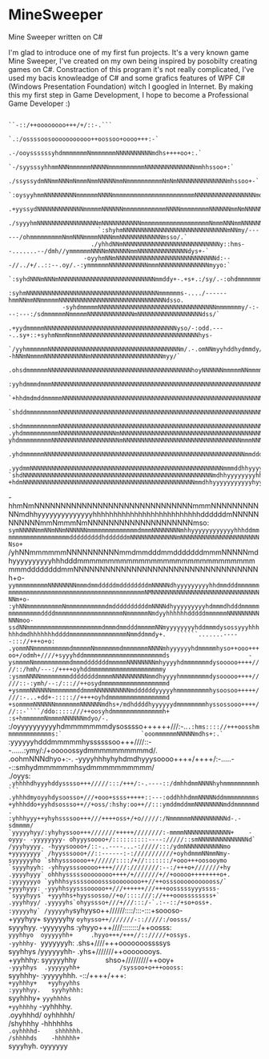 # MineSweeper
Mine Sweeper written on C#

  I'm glad to introduce one of my first fun projects. 
  It's a very known game Mine Sweeper, I've created on my own being inspired by posobilty creating games on C#. 
Constraction of this program it's not really complicated, I've used my bacis knowleadge of C# and some grafics
features of WPF C#(Windows Presentation Foundation) witch I googled in Internet. 
   By making this my first step in Game Development, I hope to become a Professional Game Developer :) 
   
                                                                  ``-::/++oooooooo+++/+/::-.```                                        
                                                        `.:/ossssoosooooooooooo++oossoo+oooo+++:-`                            
                                                  .-/ooyssssssyhdmmmmmmmNmmmmmmmNNNNNNNNNNmdhs++++oo+:.`                         
                                             `-/syysssyhhmmNNNmmmmmmNNNNNmmmmmmmmmmNNNNNNNNNNNNNNmmhhssoo+:`                         
                                          ./ssyssydmNNmmNNNmNmmmNmmNNNNNmmNmmmmmmmmmmNmNmNNNNNNNNNNNNNNmhssoo+-`                    
                                      `:oysyyhmmNNNNNNNNNmmmmmmNNNNmmmmmmmmmmmmmmmmmmmmmmmNNNNNNNNNNNNNNNNNmdyso+:.`                  
                                   .+yyssydNNNNNNNNNNNNNmmmmmNNNNNNmmmmmmmmmmmmNNNNmmmmmmmmNNNNNNmmNmNNNNNNNNNNmhso+/.`             
                                ./syyyhmNNNNNNNNNNNNNNNNNmNNNNNNNNNNNmmmmmmmmmmmmmmmmmmmNmmmNNNmmNNNNNNNNNNNNNNNNNmhso+:.`          
                             `:shyhmNNNNNNNNNNNNNNNNNNNNNNNNNNNNNmNNmy/------/ohmmmmmmmmmNmmNNNmmmmNNNNmmNNNNNNNNNNNNmsso/.`           
                           ./yhhdNNmNNNNNNNNNNNNNNNNNNNNNNNNNNNy::hms--.......--/dmh//ymmmmmmNNNNmNNNNNNmmNNNNNNNNNNNNNNdys+-`         
                         -oyyhmNNmNNNNNNNNNNNNNNNNNNNNNNNNNNNNd:---//../+/..::--.oy/.-:ymmmmmmNNNNNNNNNNNmmmNNNNNNNNNNNNNNmyyo:`       
                      `:syhdNNNmNNNmNNNNNNNNNNNNNNNNNNNNNNNNNNNmmddy+-.+s+.:/sy/.-:ohdmmmmmmmmNNNNNNNNNNNNmNNNNNNNNNNNNNNNNNmyso:`     
                     :syhmNNNNNNNNNNNNNNNNNNNNNNNNNNNNNNNNNNNNNmmmmmms-..../------hmmNNmmNNmmmmmNNNNNNNNNNNNNNNNNNNNNNNNNNNNNNdsso.    
                   -syhdmmmmmNNNNNNNNNNNNNNNNNNNNNNNNNNNNNNNNNmmmmmmmy/-:---:---:/sdmmmmmmNmmmmmNNNNNNNNNNNNNmNNNNNNNNNNNNNNNNNNdss/`   
                 .+yydmmmmmNNNNNNNNNNNNNNNNNNNNNNNNNNNNNNNNNNNNNyso/-:odd.----..sy+::+syhmNmmNmmmNNNNNNNNNNNNNNNNNNNNNNNNNNNNNNNNNhys- 
               `/yyhmmmmmmNNNNNNNNNNNNNNNNNNNNNNNNNNNNNNNNNNNNNm/.-.omNNmyyhddhydmmdy/--hNNmNmmmmNNNNNNNNNNNNmNNNNNNNNNNNNNNNNNNNNmyy/` 
             .ohsdmmmmmmNNNNNNNNNNNNNNNNNNNNNNNNNNNNNNNNNNNNNNNNhoyNNNNNNmmmmmNNmmmmmo/smmNmmmmmmmNNNNNNNNNNNmmNNNNNNNNNNNNNNNNNNNNNhss.
           :yyhdmmmdmmmNNNNNNNNNNNNNNNNNNNNNNNNNNNNNNNNNNNNNNNNNNNNNNNNNNNNNNNNNNNNNNmmNmNNNmmmmNmNNNNNNNNNNmmNNNNNNNNNNNNNNNNNNNNNNdsy: 
      	  `+hhdmdmddmmmmmNNNNNNNNNNNNNNNNNNNNNNNNNNNNNNNNNNNNNNNNNNNNNNNNNNNNNNNNNNNNNNNNNNNNNmmNNNNNNNNNNNNNNmmNNNNNNNNNNNNNNNNNNNNNNmyy/`
 	  `shddmmmmmmmmmNNNNNNNNNNNNNNNNNNNNNNNNNNNNNNNNNNNNNNNNNNNNNNNNNNNNNNNNNNNNNNNNNNmNNNmNNNNNNNNNNNNNNNNmmNNNNNNNNNNNNNNNNNNNNNNNNhh+`
 	 .shdmmmmmmmmmmNNNNNNNNNNNNNNNNNNNNNNNNNNNNNNNNNNNNNNNNNNNNNNNNNNNNNNNNNNNNNNNNNNNmmNmNNNNNmNNNNNNNNNNNNmmNNNNNNNNNNNNNNNNNNNNNNNNhy+`
  	.yhdmmmmmmmmmmNNNNNNNNNNNNNNNNmNNNNNNNNNNNNNNNNNNNNNNNNNNNNNNNNNNNNNNNNNNNNNNNNNNNmNmNNNNNNNNNNNNNNNNNNNNNNNNNNNNNNNNNNNNNNNNNNNNNNh+
	yhdmmmmmmmmmNNNNNNNNNNNNNNNNNNNmNNNNNNNNNNNNNNNNNNNNNNNNNNNNNNNNNmmmNNNNNNNNNNNNNNNNNNNNNNNNNNNNNNNNNNNNNNmNNNNNNNNNNNNNNNNNNNNNNNNNhy+`
     .yhdmmmmmmNNNNNNNNNNNNNNNNNNNNNNNNNNNNNNNNNNNNNNNNNNNNNNNNNNNNNNNNmmdddddddddddddmmmNNNNNNNNNNNNNNNNNNNNNNNNNNNNNNNNNNNNNNNNNNNNNNNNNNNyy/      
     .yydmmNNNNNNNNNNNNNNNNNNNNNNNNNNNNNNNNNNNNNNNNNNNNNNNNNNNNNNmmmddhhyyyyyyyyhyyhhyyyyyhhddmmNNNNNNNNNNNNNNNNNNNmmmNNNNNNNNNNNNNNNNNNNNNNNNyh:     
    `shdNNNNNNNNNNNNNNNNNNNNNNNNNNNNNNNNNNNNNNNNNNNNNNNNNNNNNmdhhyyyyyyyyhhhhhhhhhhhyhyyyyhhyyhhhdmNNNNNNNNNNNNNNNNmmmmmNNNNNNNNNNNNNNNNNNNNNNmys.    
    +hdmNNNNNNNNNNNNNNNNNNNNNNNNNNNNNNNNNNNNNNNNNNNNNNNNmmdhhyyyyyyyyyyyhyyyyyyyyyyyyhhyhyhhhhhhhhhddmNNNNNNNNNNNNNmmNmmmNNNNNNNNNNNNNNNNNNNNNNhs+`   
   -hhmNmNNNNNNNNNNNNNNNNNNNNNNNNNNNNNNmmmNNNNNNNNNNNmdhhyyyyyyyyyyyyyyhhhhhhhhhhhhhhhhhhhhhhhhhhddddddmNNNNNNNNNNNmmNmmmNmNNNNNNNNNNNNNNNNNNNNmso:   
  `symNNNNNmmNNmNNmNNNNNNmmmmmmmmmmmmmmdmmmNNNNNNNNmhhyyyyyyyyyyyyhhhddmmmmmmmmmmmmmmmmmmmdddddddddhddddddmNNNNNNNNNNNNNmNNNNNNNNNNNNNNNNNNNNNNNso+`  
  /yhNNmmmmmmNNNNNNNNNNmmdmmdddmmdddddddmmmNNNNNmdhyyyyyyyyyyhhhdddmmmmmmmmmmmmmmmmmmmmmmmmmmmmmmmmddddddddmmNNNNNNNNNNNNNNNNNNNNNNNNNNNNNNNNNNNh+o-  
 `yymmmmmmmmmNNNNNNNNmmmdmmdddddmddddddddmNNNNNdhyyyyyyyyyhhdmmdddmmmmmmmmmmmmmmmmmmmmmmmmmmmmmmmmmmmmmmmmmmmmNMNNNNNNNNNNNNNNNNNNNNNNNNNNNNNNNNm+o-  
 :yhNNmmmmmmmmmmNmmmmmmmmmmmdmddddddddddmNNNNdhyyyyyyyyyhdmmmdhdddmmmmmmmmmmmmmmddddmmmmmmmmmmmmmmmmmmmNmmmmmmNmdyyhhhhhhdddddmmmmmmNNNNNNNNNNNNmoo-  
 ssdNNmmmmmmmmmmmmmmmmmmmmmdmmmdmmdddmmmmmNNmyyyyyyyyhddmmmdysossyyyhhhhhhdmdhhhhhhhddddmmmmmmmmmmmmmmmmNmmddmmdy+.   ``````.......-----::://+++o+o: 
.yommNNmmmmmmmmmmdmmmmmNmmmmmmmdmmmmmmmNNNNmhyyyyyyhdmmmmmhyso++ooo+++oo+/odmh+////+syyyhddmmmmmmmmmmmmmmmmmmmmmmds                     
-ysmmmmNmmmmmmmmmmdmmmdddddddmmmmmNNNNNNNNmhyyyyhdmmmmmmmdysooooo++++////::/hmh/---:/++++oyhddmmmmmmmmmmmmmmmmmmmmy                     
:ysmmNNNNmmmmmmmmddddddddmmmmNNNNNNNNNNmmdhyyyyhmmmmmmmmdysooooo++++/////::-:ymh/--:/::://++osydmmmmmmmmmmmmmmmmmmd                     
+ysmmmNNNNNNmmmmmmmddmmmNNNNNNNNNNmddddddyyyyyhmmmmmmmmmhysoosoo+++++////:-...+dd+-::::://++++oyhdmmmmmmmmmmmmmmmmd                     
+sommmmNNNNNNmmmmmmmNNNNNNmdhs+/mdhddddhyyyyyydmmmmmmmmhyssossooo++++///::-````/ddo:::::///++oosyhdmmmmmmmmmmmmmmh+                     
:s+hmmmmmmNmmmmNNNNNNmdyo/-.   `:/oyyyyyyyyyyhdmmmmmmmdysosssso++++++///:-..```.:hms:::://+++oosshmmmmmmmmmmmmms:`                     
`ooommmmmmNNNNNmdhs+:.`            ```:yyyyyyhdddmmmmmhyssssssoo+++////::--......:ymy/:/+ooooossydmmmmmmmmmmd/.                         
 .oohmNNNdhyo+:-.                     -yyyyhhhyhyhdmdhyyysoooo++++/++++/:-.....--::smhydmmmmmmhsydmmmmmmmmmm/                           
  ./oyys:``                           .yhhhhdhyyyhddysssso+++/////:::/+++/:-.----::/dmhhdmmNNNNhyhmmmmmmmmmh                           
    ```                               .yhhhdmyoyyhdysoosso+///+ooo+ssss+++++::---:oddhhhdmmNNNNNddmmmmmmmmms                           
                                      +yhhhddo+yyhdsossso++//+oss/:hshy:oo++//:::ymddmddmmNNNNNNNNmddmmmmmmd.                           
                                     :yhhhyyy++yhyhssssoo+++///++++oss+/+o/////:/NmmmmmmNNNNNNNNNNd-.-sdmmmm/                           
                                    `yyyyyhyy/:yhyhyssoo+++///////+++++////////:-mmmmNNNNNNNNNNNNN+    -oyyy-
                                    -yyyyyyyy- ohyyysoooo+/::::::::::----://///::smNNNNNNNNNNNNNNd`                                     
                                    /yyyhyyyy. -hyyysoooo+/::-..----...-://///:::/ydmNNNNNNNNNNNmo                                     
                                    +yyyyyyyy` /hyysssooo+//::------:-:///////////+oyhdmmmNNmmNmy-                                     
                                    syyyyyyho `shhysssoooo++//////::::/+//:::::::/+ooo+++oosooymo                                       
                                   `syyyhyyh: -yhhyysssooooo++++////:////////:--:/+++o+///////+hy                                       
                                   .yyyyhyyy` ohhhysssssoooooooo++++/+///////+//+ooooo++++++++o+.                                       
                                   :yyyyyyyo `yyhhhsyssssoooosssoooooooo++//++osssooooooooooss/`                                       
                                   +yyyhyyy: -yyyhhsyysssooooo++///++++++///+++oosssssyyyssss-                                         
                                  `syyyhyys` +yyyhhs+hyyssosso//+o/::::///://+++ooossssssss+`                                           
                                  .yyyhhyy/ .yyyyyhs`ohyyssso+///+///:::/-`.:--::/+so+oss+.                                             
                                  :yyyyyhy` /yyyyyhy``syhyyso++//////::::/:::-:::+soooso-                                               
                                  +yyyhyy+  syyyyyhy  `oyhysso++///////-:://///:/oosss/`                                               
                                  syyyhyy. -yyyyyyhs    :yhyyo+++////::::::::/++oosss:                                                 
                                 `yyyhhyo  oyyyyyhh+     .hyyo+++/+++//:://///+ossys.                                                   
                                 -yyhhhy- `yyyyyyyh:      .shs+////+++ooooooossssys`                                                   
                                `syyhhys  /yyyyyyhh-       .yhs+///////++oooooooys.                                                     
                                +yyhhhy:  syyyyyhhy`        `shso+/////////++ooy+`                                                     
                               -yyyhhys  .yyyyyyhh+           /syssoo+o+++oooss:                                                       
                              `syyhhhy-  :yyyyyhhh.             -::/++++/+++:`                                                         
                              +yyhhhy+   +yyhyyhhs                                                                                     
                             :yyyhhyy.   syyhyhhh:                                                                                     
                            `syyhhhy+   `yyyhhhhs                                                                                       
                            +yyhhhhy`   -yyhhhhy.                                                                                       
                           .oyyhhhd/    oyhhhhh/                                                                                       
                           /shyhhhy    -hhhhhhs`                                                                                       
                          .oyhhhhd-    shhhhhh.                                                                                         
                          /shhhhds    -hhhhhh+                                                                                        
                         `syyyhyh.    oyyyyyy                                                                                          

